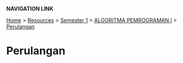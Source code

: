 **NAVIGATION LINK**

[Home](/README.md) > [Resources](/Resources/README.md) > [Semester 1](/Resources/SEMESTER_1/README.md) > [ALGORITMA PEMROGRAMAN I](/Resources/SEMESTER_1/ALPRO/README.md) > [Perulangan](/Resources/SEMESTER_1/ALPRO/4_perulangan/README.md)

# Perulangan
